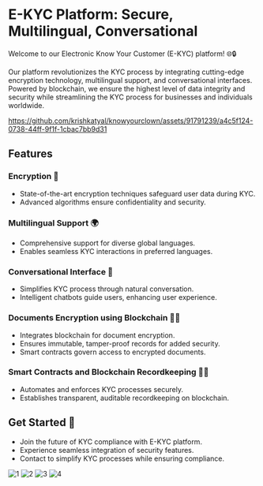 # E-KYC Platform: Secure, Multilingual, Conversational

Welcome to our Electronic Know Your Customer (E-KYC) platform! 🌐🔒

Our platform revolutionizes the KYC process by integrating cutting-edge encryption technology, multilingual support, and conversational interfaces. Powered by blockchain, we ensure the highest level of data integrity and security while streamlining the KYC process for businesses and individuals worldwide.


https://github.com/krishkatyal/knowyourclown/assets/91791239/a4c5f124-0738-44ff-9f1f-1cbac7bb9d31


## Features

### Encryption 🔐
- State-of-the-art encryption techniques safeguard user data during KYC.
- Advanced algorithms ensure confidentiality and security.

### Multilingual Support 🌍
- Comprehensive support for diverse global languages.
- Enables seamless KYC interactions in preferred languages.

### Conversational Interface 💬
- Simplifies KYC process through natural conversation.
- Intelligent chatbots guide users, enhancing user experience.

### Documents Encryption using Blockchain 📄🔗
- Integrates blockchain for document encryption.
- Ensures immutable, tamper-proof records for added security.
- Smart contracts govern access to encrypted documents.

### Smart Contracts and Blockchain Recordkeeping 📝🔐
- Automates and enforces KYC processes securely.
- Establishes transparent, auditable recordkeeping on blockchain.

## Get Started 🚀
- Join the future of KYC compliance with E-KYC platform.
- Experience seamless integration of security features.
- Contact to simplify KYC processes while ensuring compliance.

![1](https://github.com/krishkatyal/knowyourclown/assets/91791239/4902aa91-c886-45bf-bf3d-37bd206fe312)
![2](https://github.com/krishkatyal/knowyourclown/assets/91791239/d163167a-74dc-45fc-a34b-46b9ff3c1263)
![3](https://github.com/krishkatyal/knowyourclown/assets/91791239/cd86ebed-67e5-415b-93d9-73d1a9d9a78b)
![4](https://github.com/krishkatyal/knowyourclown/assets/91791239/7ca5fd6c-482d-4da4-a3b7-2dadaef07800)



